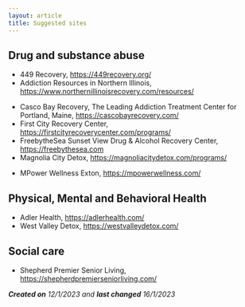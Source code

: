 ```yaml
---
layout: article
title: Suggested sites
---
```


## Drug and substance abuse

* 449 Recovery, <https://449recovery.org/>
* Addiction Resources in Northern Illinois, <https://www.northernillinoisrecovery.com/resources/>
- Casco Bay Recovery, The Leading Addiction Treatment Center for Portland, Maine, <https://cascobayrecovery.com/>
- First City Recovery Center, <https://firstcityrecoverycenter.com/programs/>
- FreebytheSea Sunset View Drug & Alcohol Recovery Center, <https://freebythesea.com>
- Magnolia City Detox, <https://magnoliacitydetox.com/programs/>
* MPower Wellness Exton, <https://mpowerwellness.com/>

## Physical, Mental and Behavioral Health

* Adler Health, <https://adlerhealth.com/>
* West Valley Detox, <https://westvalleydetox.com/>

## Social care

* Shepherd Premier Senior Living, <https://shepherdpremierseniorliving.com/>

***Created on** 12/1/2023 and **last changed** 16/1/2023*
